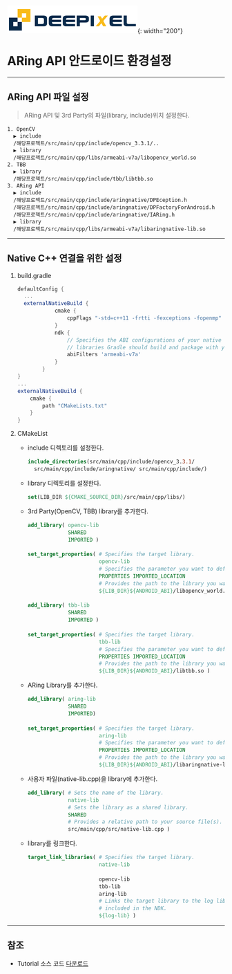 ![deepixel.xyz](./img/Deepixel_logo.PNG){: width="200"}

# ARing API 안드로이드 환경설정

***

## ARing API 파일 설정

> ARing API 및 3rd Party의 파일(library, include)위치 설정한다.

```text
1. OpenCV  
  ▶ include  
  /해당프로젝트/src/main/cpp/include/opencv_3.3.1/..
  ▶ library  
  /해당프로젝트/src/main/cpp/libs/armeabi-v7a/libopencv_world.so
2. TBB
  ▶ library  
  /해당프로젝트/src/main/cpp/include/tbb/libtbb.so
3. ARing API
  ▶ include  
  /해당프로젝트/src/main/cpp/include/aringnative/DPEception.h
  /해당프로젝트/src/main/cpp/include/aringnative/DPFactoryForAndroid.h
  /해당프로젝트/src/main/cpp/include/aringnative/IARing.h
  ▶ library  
  /해당프로젝트/src/main/cpp/libs/armeabi-v7a/libaringnative-lib.so 
```

***

## Native C++ 연결을 위한 설정

1. build.gradle

    ```gradle
    defaultConfig {
      ...
      externalNativeBuild {
                cmake {
                    cppFlags "-std=c++11 -frtti -fexceptions -fopenmp"
                }
                ndk {
                    // Specifies the ABI configurations of your native
                    // libraries Gradle should build and package with your APK.
                    abiFilters 'armeabi-v7a'
                }
            }
    }
    ...
    externalNativeBuild {
        cmake {
            path "CMakeLists.txt"
        }
    }
    ```

2. CMakeList

   * include 디렉토리를 설정한다.
     ```cmake
     include_directories(src/main/cpp/include/opencv_3.3.1/
       src/main/cpp/include/aringnative/ src/main/cpp/include/)
     ```
   * library 디렉토리를 설정한다.
     ```cmake
     set(LIB_DIR ${CMAKE_SOURCE_DIR}/src/main/cpp/libs/)
     ```
   * 3rd Party(OpenCV, TBB) library를 추가한다.
     ```cmake
     add_library( opencv-lib
                  SHARED
                  IMPORTED )

     set_target_properties( # Specifies the target library.
                            opencv-lib
                            # Specifies the parameter you want to define.
                            PROPERTIES IMPORTED_LOCATION
                            # Provides the path to the library you want to import.
                            ${LIB_DIR}${ANDROID_ABI}/libopencv_world.so )

     add_library( tbb-lib
                  SHARED
                  IMPORTED )

     set_target_properties( # Specifies the target library.
                            tbb-lib
                            # Specifies the parameter you want to define.
                            PROPERTIES IMPORTED_LOCATION
                            # Provides the path to the library you want to import.
                            ${LIB_DIR}${ANDROID_ABI}/libtbb.so )
     ```
   * ARing Library를 추가한다.
     ```cmake
     add_library( aring-lib
                  SHARED
                  IMPORTED)

     set_target_properties( # Specifies the target library.
                            aring-lib
                            # Specifies the parameter you want to define.
                            PROPERTIES IMPORTED_LOCATION
                            # Provides the path to the library you want to import.
                            ${LIB_DIR}${ANDROID_ABI}/libaringnative-lib.so )
     ```

   * 사용자 파일(native-lib.cpp)을 library에 추가한다.
     ```cmake
     add_library( # Sets the name of the library.
                  native-lib
                  # Sets the library as a shared library.
                  SHARED
                  # Provides a relative path to your source file(s).
                  src/main/cpp/src/native-lib.cpp )
     ```
   * library를 링크한다.
     ```cmake
     target_link_libraries( # Specifies the target library.
                            native-lib

                            opencv-lib
                            tbb-lib
                            aring-lib
                            # Links the target library to the log library
                            # included in the NDK.
                            ${log-lib} )
     ```
***

## 참조

* Tutorial 소스 코드 [다운로드][andoid_sample]

[andoid_sample]: https://github.com/deepixel-dev1/deepixel-dev1.github.io/tree/master/ARing/tutorial/android/